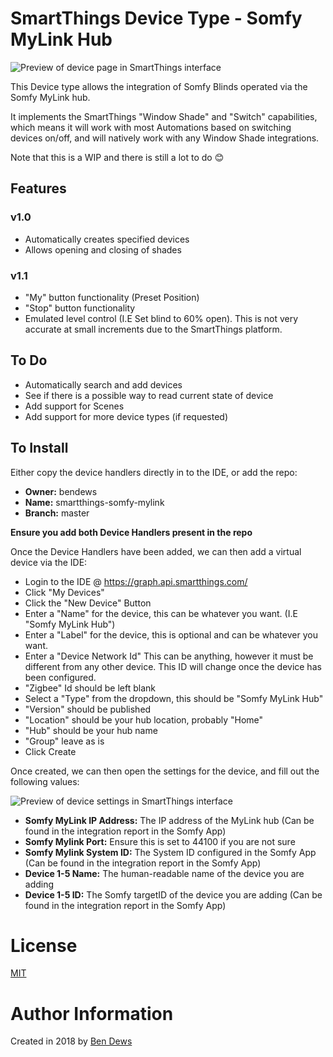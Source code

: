 # SmartThings Device Type - Somfy MyLink Hub

![Preview of device page in SmartThings interface](https://raw.githubusercontent.com/bendews/smartthings-somfy-mylink/master/preview.png)

This Device type allows the integration of Somfy Blinds operated via the Somfy MyLink hub.

It implements the SmartThings "Window Shade" and "Switch" capabilities, which means it will work with most Automations based on switching devices on/off, and will natively work with any Window Shade integrations.

Note that this is a WIP and there is still a lot to do 😊

## Features

### v1.0

- Automatically creates specified devices
- Allows opening and closing of shades

### v1.1
- "My" button functionality (Preset Position)
- "Stop" button functionality
- Emulated level control (I.E Set blind to 60% open). This is not very accurate at small increments due to the SmartThings platform.

## To Do

- Automatically search and add devices
- See if there is a possible way to read current state of device
- Add support for Scenes
- Add support for more device types (if requested)

## To Install

Either copy the device handlers directly in to the IDE, or add the repo:

- **Owner:** bendews
- **Name:** smartthings-somfy-mylink
- **Branch:** master

**Ensure you add both Device Handlers present in the repo**

Once the Device Handlers have been added, we can then add a virtual device via the IDE:

- Login to the IDE @ https://graph.api.smartthings.com/
- Click "My Devices"
- Click the "New Device" Button
- Enter a "Name" for the device, this can be whatever you want. (I.E "Somfy MyLink Hub")
- Enter a "Label" for the device, this is optional and can be whatever you want.
- Enter a "Device Network Id" This can be anything, however it must be different from any other device. This ID will change once the device has been configured.
- "Zigbee" Id should be left blank
- Select a "Type" from the dropdown, this should be "Somfy MyLink Hub"
- "Version" should be published
- "Location" should be your hub location, probably "Home"
- "Hub" should be your hub name
- "Group" leave as is
- Click Create

Once created, we can then open the settings for the device, and fill out the following values:

![Preview of device settings in SmartThings interface](https://raw.githubusercontent.com/bendews/smartthings-somfy-mylink/master/settings.png)

- **Somfy MyLink IP Address:** The IP address of the MyLink hub (Can be found in the integration report in the Somfy App)
- **Somfy Mylink Port:** Ensure this is set to 44100 if you are not sure
- **Somfy Mylink System ID:** The System ID configured in the Somfy App (Can be found in the integration report in the Somfy App)
- **Device 1-5 Name:** The human-readable name of the device you are adding
- **Device 1-5 ID:** The Somfy targetID of the device you are adding (Can be found in the integration report in the Somfy App)

# License

[MIT](https://github.com/bendews/smartthings-daikin-wifi/master/LICENSE)

# Author Information

Created in 2018 by [Ben Dews](https://bendews.com)
